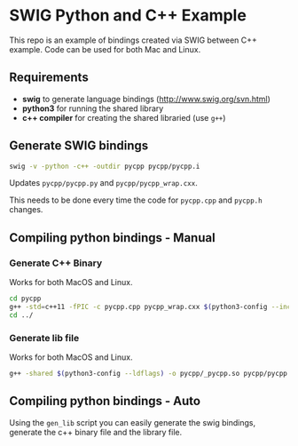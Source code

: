 # SWIG Python and C++ Example

This repo is an example of bindings created via SWIG between C++ example. Code can
be used for both Mac and Linux.

## Requirements

- **swig** to generate language bindings (http://www.swig.org/svn.html)
- **python3** for running the shared library
- **c++ compiler** for creating the shared libraried (use `g++`)

## Generate SWIG bindings

```bash
swig -v -python -c++ -outdir pycpp pycpp/pycpp.i
```

Updates `pycpp/pycpp.py` and `pycpp/pycpp_wrap.cxx`.

This needs to be done every time the code for `pycpp.cpp` and `pycpp.h` changes. 

## Compiling python bindings - Manual

### Generate C++ Binary

Works for both MacOS and Linux.

```bash
cd pycpp
g++ -std=c++11 -fPIC -c pycpp.cpp pycpp_wrap.cxx $(python3-config --include)
cd ../
```

### Generate lib file

Works for both MacOS and Linux.

```bash
g++ -shared $(python3-config --ldflags) -o pycpp/_pycpp.so pycpp/pycpp.o pycpp/pycpp_wrap.o
```

## Compiling python bindings - Auto

Using the `gen_lib` script you can easily generate the swig bindings, generate the c++ binary file and the library file.
